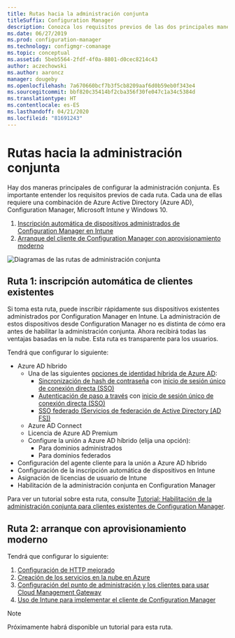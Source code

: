 ```yaml
---
title: Rutas hacia la administración conjunta
titleSuffix: Configuration Manager
description: Conozca los requisitos previos de las dos principales maneras de configurar la administración conjunta.
ms.date: 06/27/2019
ms.prod: configuration-manager
ms.technology: configmgr-comanage
ms.topic: conceptual
ms.assetid: 5beb5564-2fdf-4f0a-8801-d0cec8214c43
author: aczechowski
ms.author: aaroncz
manager: dougeby
ms.openlocfilehash: 7a670660bcf7b3f5cb8209aaf6d0b59eb0f343e4
ms.sourcegitcommit: bbf820c35414bf2cba356f30fe047c1a34c5384d
ms.translationtype: HT
ms.contentlocale: es-ES
ms.lasthandoff: 04/21/2020
ms.locfileid: "81691243"
---
```

# <a name="paths-to-co-management"></a>Rutas hacia la administración conjunta

Hay dos maneras principales de configurar la administración conjunta. Es importante entender los requisitos previos de cada ruta. Cada una de ellas requiere una combinación de Azure Active Directory (Azure AD), Configuration Manager, Microsoft Intune y Windows 10. 

1. [Inscripción automática de dispositivos administrados de Configuration Manager en Intune](#bkmk_path1)  
2. [Arranque del cliente de Configuration Manager con aprovisionamiento moderno](#bkmk_path2)  

![Diagramas de las rutas de administración conjunta](media/co-management-paths.png)



## <a name="path-1-auto-enroll-existing-clients"></a><a name="bkmk_path1"></a> Ruta 1: inscripción automática de clientes existentes

Si toma esta ruta, puede inscribir rápidamente sus dispositivos existentes administrados por Configuration Manager en Intune. La administración de estos dispositivos desde Configuration Manager no es distinta de cómo era antes de habilitar la administración conjunta. Ahora recibirá todas las ventajas basadas en la nube. Esta ruta es transparente para los usuarios.

Tendrá que configurar lo siguiente:
- Azure AD híbrido
    - Una de las siguientes [opciones de identidad híbrida de Azure AD](https://docs.microsoft.com/azure/active-directory/hybrid/plan-connect-user-signin):  
       - [Sincronización de hash de contraseña](https://docs.microsoft.com/azure/active-directory/hybrid/plan-connect-user-signin#password-hash-synchronization) con [ inicio de sesión único de conexión directa (SSO)](https://docs.microsoft.com/azure/active-directory/hybrid/how-to-connect-sso)
       - [Autenticación de paso a través](https://docs.microsoft.com/azure/active-directory/hybrid/how-to-connect-pta) con [inicio de sesión único de conexión directa (SSO)](https://docs.microsoft.com/azure/active-directory/hybrid/how-to-connect-sso)
       - [SSO federado (Servicios de federación de Active Directory [AD FS])](https://docs.microsoft.com/azure/active-directory/hybrid/plan-connect-user-signin#federation-that-uses-a-new-or-existing-farm-with-ad-fs-in-windows-server-2012-r2)
    - Azure AD Connect
    - Licencia de Azure AD Premium
    - Configure la unión a Azure AD híbrido (elija una opción):
        - Para dominios administrados
        - Para dominios federados
- Configuración del agente cliente para la unión a Azure AD híbrido
- Configuración de la inscripción automática de dispositivos en Intune
- Asignación de licencias de usuario de Intune
- Habilitación de la administración conjunta en Configuration Manager

Para ver un tutorial sobre esta ruta, consulte [Tutorial: Habilitación de la administración conjunta para clientes existentes de Configuration Manager](tutorial-co-manage-clients.md).



## <a name="path-2-bootstrap-with-modern-provisioning"></a><a name="bkmk_path2"></a> Ruta 2: arranque con aprovisionamiento moderno

Tendrá que configurar lo siguiente:

1. [Configuración de HTTP mejorado](../core/plan-design/hierarchy/enhanced-http.md)  
2. [Creación de los servicios en la nube en Azure](../core/servers/deploy/configure/azure-services-wizard.md)  
3. [Configuración del punto de administración y los clientes para usar Cloud Management Gateway](../core/clients/manage/cmg/setup-cloud-management-gateway.md)  
4. [Uso de Intune para implementar el cliente de Configuration Manager](how-to-prepare-Win10.md)  

> [!Note]  
> Próximamente habrá disponible un tutorial para esta ruta.

